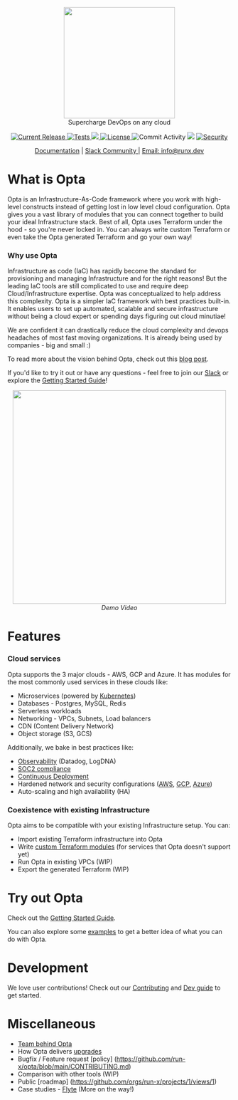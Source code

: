<p align="center"><img src="https://user-images.githubusercontent.com/855699/125824286-149ea52e-ef45-4f41-9579-8dba9bca38ac.png" width="250"><br/>
Supercharge DevOps on any cloud</p>

<p align="center">
  <a href="https://github.com/run-x/opta/releases/latest">
    <img src="https://img.shields.io/github/release/run-x/opta.svg" alt="Current Release" />
  </a>
  <a href="https://github.com/run-x/opta/actions/workflows/ci.yml">
    <img src="https://github.com/run-x/opta/actions/workflows/ci.yml/badge.svg" alt="Tests" />
  </a>
  <a href="https://codecov.io/gh/run-x/opta">
    <img src="https://codecov.io/gh/run-x/opta/branch/main/graph/badge.svg?token=OA3PXV0HYX">
  </a>
  <a href="http://www.apache.org/licenses/LICENSE-2.0.html">
    <img src="https://img.shields.io/badge/LICENSE-Apache2.0-ff69b4.svg" alt="License" />
  </a>

  <img src="https://img.shields.io/github/commit-activity/w/run-x/opta.svg?style=plastic" alt="Commit Activity" />
<img src="https://img.shields.io/badge/downloads-500%2Fweek-blue" />
  <a href="https://github.com/PyCQA/bandit">
    <img src="https://img.shields.io/badge/security-bandit-yellow.svg" alt="Security" />
  </a>
  
</p>
<p align="center">
  <a href="https://docs.opta.dev/">Documentation</a> |
<a href="https://slack.opta.dev">
    Slack Community
  </a> | <a href="mailto:info@runx.dev">
    Email: info@runx.dev
  </a>
  </p>

# What is Opta
Opta is an Infrastructure-As-Code framework where you work with high-level constructs
instead of getting lost in low level cloud configuration. Opta gives you a vast library of modules that you
can connect together to build your ideal Infrastructure stack. Best of all, Opta uses Terraform under the 
hood - so you're never locked in. You can always write custom Terraform or even take the Opta generated Terraform
and go your own way!

### Why use Opta
Infrastructure as code (IaC) has rapidly become the standard for provisioning and managing Infrastructure and for the right reasons! 
But the leading IaC tools are still complicated to use and require deep Cloud/Infrastructure expertise. Opta was conceptualized to help address
this complexity. Opta is a simpler IaC framework with best practices built-in. It enables users to set up automated, scalable and secure infrastructure
without being a cloud expert or spending days figuring out cloud minutiae!

We are confident it can drastically reduce the cloud complexity and devops headaches of most fast moving organizations. It is already being used by companies - big and small :)

To read more about the vision behind Opta, check out this [blog post](https://blog.runx.dev/infrastructure-as-code-for-everyone-7dad6b813cbc).

If you'd like to try it out or have any questions - feel free to join our [Slack](https://slack.opta.dev/) or explore the [Getting Started Guide](https://docs.opta.dev/getting-started)!


<p align="center">
  <a href="https://www.youtube.com/watch?v=nja_EfpGexE"><img width="480" src="https://user-images.githubusercontent.com/855699/149367998-9f00a9f4-abaa-4abf-949c-5b470e7d410c.png"></a>
  </br>
  <span><i>Demo Video</i></span>
  
</p>

# Features

### Cloud services
Opta supports the 3 major clouds - AWS, GCP and Azure. It has modules for the most commonly used services in these clouds like:
* Microservices (powered by [Kubernetes](https://docs.opta.dev/architecture/aws/))
* Databases - Postgres, MySQL, Redis
* Serverless workloads
* Networking - VPCs, Subnets, Load balancers
* CDN (Content Delivery Network)
* Object storage (S3, GCS)

Additionally, we bake in best practices like:
* [Observability](https://docs.opta.dev/observability/) (Datadog, LogDNA)
* [SOC2 compliance](https://docs.opta.dev/compliance/)
* [Continuous Deployment](https://docs.opta.dev/tutorials/continuous_deployment/)
* Hardened network and security configurations ([AWS](https://docs.opta.dev/architecture/aws/), [GCP](https://docs.opta.dev/architecture/gcp/), [Azure](https://docs.opta.dev/architecture/azure))
* Auto-scaling and high availability (HA)


### Coexistence with existing Infrastructure
Opta aims to be compatible with your existing Infrastructure setup. You can:

* Import existing Terraform infrastructure into Opta
* Write [custom Terraform modules](https://docs.opta.dev/reference/aws/environment_modules/custom-terraform/) (for services that Opta doesn't support yet)
* Run Opta in existing VPCs (WIP)
* Export the generated Terraform (WIP)

# Try out Opta

Check out the [Getting Started Guide](https://docs.opta.dev/getting-started/).

You can also explore some [examples](https://github.com/run-x/opta/tree/main/examples) to get a better idea of what you can do with Opta.

# Development
We love user contributions! Check out our [Contributing](https://github.com/run-x/opta/blob/main/CONTRIBUTING.md) and [Dev guide](https://github.com/run-x/opta/blob/main/development.md) to get started.

# Miscellaneous
* [Team behind Opta](https://www.runx.dev/about)
* How Opta delivers [upgrades](https://github.com/run-x/opta/blob/main/UPGRADING.md)
* Bugfix / Feature request [policy] (https://github.com/run-x/opta/blob/main/CONTRIBUTING.md)
* Comparison with other tools (WIP)
* Public [roadmap] (https://github.com/orgs/run-x/projects/1/views/1)
* Case studies - [Flyte](https://blog.flyte.org/how-opta-makes-deploying-flyte-much-easier) (More on the way!)
